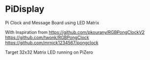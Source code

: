 # PiDisplay
Pi Clock and Message Board using LED Matrix

With Inspiration from
https://github.com/pkourany/RGBPongClockV2
https://github.com/twonk/RGBPongClock
https://github.com/mrnick1234567/pongclock

Target 32x32 Matrix LED running on PiZero

